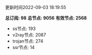 更新时间2022-09-03 18:19:55

**总订阅: 98**
**总节点: 9056**
**有效节点: 2568**
- ss节点: 193
- v2ray节点: 2087
- trojan节点: 274
- ssr节点: 14
